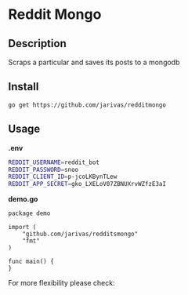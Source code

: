 # Reddit Mongo
## Description
Scraps a particular and saves its posts to a mongodb

## Install
```go get https://github.com/jarivas/redditmongo```

## Usage
**.env**
```bash
REDDIT_USERNAME=reddit_bot
REDDIT_PASSWORD=snoo
REDDIT_CLIENT_ID=p-jcoLKBynTLew
REDDIT_APP_SECRET=gko_LXELoV07ZBNUXrvWZfzE3aI
```
**demo.go**
```golang
package demo

import (
	"github.com/jarivas/redditsmongo"
    "fmt"
)

func main() {
}
```

For more flexibility please check: